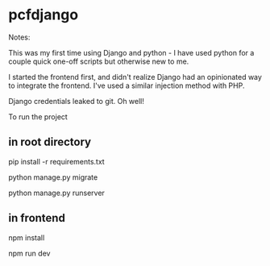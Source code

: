 # pcfdjango

Notes:

This was my first time using Django and python - I have used python for a couple quick one-off scripts but otherwise new to me.

I started the frontend first, and didn't realize Django had an opinionated way to integrate the frontend. I've used a similar injection method with PHP.

Django credentials leaked to git. Oh well!

To run the project

## in root directory

pip install -r requirements.txt

python manage.py migrate

python manage.py runserver

## in frontend

npm install

npm run dev
